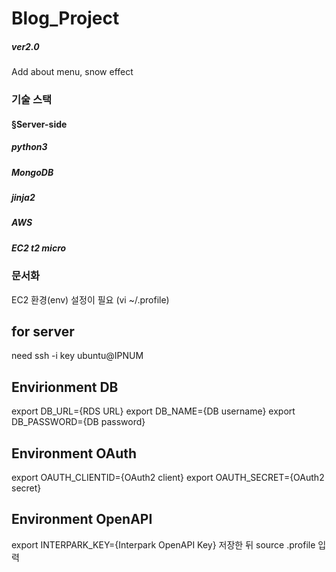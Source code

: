 # Blog_Project
##### ver2.0
 Add about menu, snow effect


### 기술 스택
#### §Server-side
   ##### python3
   ##### MongoDB
   ##### jinja2
   ##### AWS
   ##### EC2 t2 micro
   
### 문서화
  EC2 환경(env) 설정이 필요 (vi ~/.profile)
  
## for server
  need ssh -i key ubuntu@IPNUM

## Envirionment DB
export DB_URL={RDS URL}
export DB_NAME={DB username}
export DB_PASSWORD={DB password}

## Environment OAuth
export OAUTH_CLIENTID={OAuth2 client}
export OAUTH_SECRET={OAuth2 secret}

## Environment OpenAPI
export INTERPARK_KEY={Interpark OpenAPI Key}
저장한 뒤 source .profile 입력
